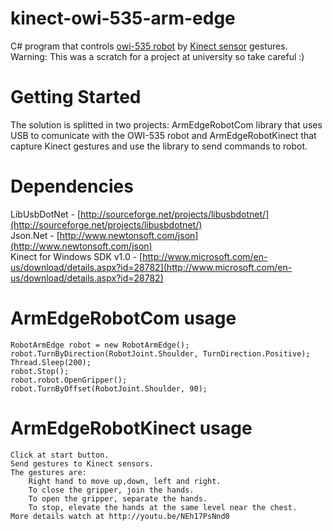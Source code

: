 # kinect-owi-535-arm-edge
C# program that controls [owi-535 robot](http://www.owirobots.com/store/catalog/robotic-arm-kits-and-accessories/owi-535pc-robotic-arm-kit-with-usb-pc-interface-138.html) by [Kinect sensor]((http://www.xbox.com/en-US/xbox-360/accessories/kinect)) gestures. Warning: This was a scratch for a project at university so take careful :)

# Getting Started

The solution is splitted in two projects: ArmEdgeRobotCom library that uses USB to comunicate with the OWI-535 robot and ArmEdgeRobotKinect that capture Kinect gestures and use the library to send commands to robot.

# Dependencies

LibUsbDotNet - [http://sourceforge.net/projects/libusbdotnet/](http://sourceforge.net/projects/libusbdotnet/)<br/>
Json.Net - [http://www.newtonsoft.com/json](http://www.newtonsoft.com/json)<br/>
Kinect for Windows SDK v1.0 - [http://www.microsoft.com/en-us/download/details.aspx?id=28782](http://www.microsoft.com/en-us/download/details.aspx?id=28782)

# ArmEdgeRobotCom usage
    RobotArmEdge robot = new RobotArmEdge();
    robot.TurnByDirection(RobotJoint.Shoulder, TurnDirection.Positive);
    Thread.Sleep(200);
    robot.Stop();
    robot.robot.OpenGripper();
    robot.TurnByOffset(RobotJoint.Shoulder, 90);
    
# ArmEdgeRobotKinect usage
    Click at start button.
    Send gestures to Kinect sensors.
    The gestures are:
        Right hand to move up,down, left and right.
        To close the gripper, join the hands.
        To open the gripper, separate the hands.
        To stop, elevate the hands at the same level near the chest.
    More details watch at http://youtu.be/NEh17PsNnd0
